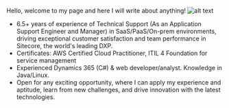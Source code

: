 Hello, welcome to my page and here I will write about anything!
![alt text](https://drive.google.com/file/d/1qzWoH_nD32yKyfX9_XQxiWIL0NX81dyT/view?usp=drive_link "Adnan Faisal")
- 6.5+ years of experience of Technical Support (As an Application Support Engineer and Manager) in SaaS/PaaS/On-prem environments, driving exceptional customer satisfaction and team performance in Sitecore, the world's leading DXP.
- Certificates: AWS Certified Cloud Practitioner, ITIL 4 Foundation for service management
- Experienced Dynamics 365 (C#) & web developer/analyst. Knowledge in Java/Linux. 
- Open for any exciting opportunity, where I can apply my experience and aptitude, learn from new challenges, and drive innovation with the latest technologies.
